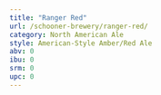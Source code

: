 ```yaml
---
title: "Ranger Red"
url: /schooner-brewery/ranger-red/
category: North American Ale
style: American-Style Amber/Red Ale
abv: 0
ibu: 0
srm: 0
upc: 0
---
```


